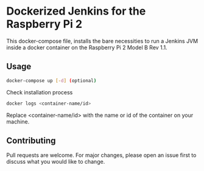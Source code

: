 # Dockerized Jenkins for the Raspberry Pi 2

This docker-compose file, installs the bare necessities to run a Jenkins JVM inside a docker container on the Raspberry Pi 2 Model B Rev 1.1.

## Usage

```bash
docker-compose up [-d] (optional)
```

Check installation process

```bash
docker logs <container-name/id>
```
Replace <container-name/id> with the name or id of the container on your machine.

## Contributing
Pull requests are welcome. For major changes, please open an issue first to discuss what you would like to change.
